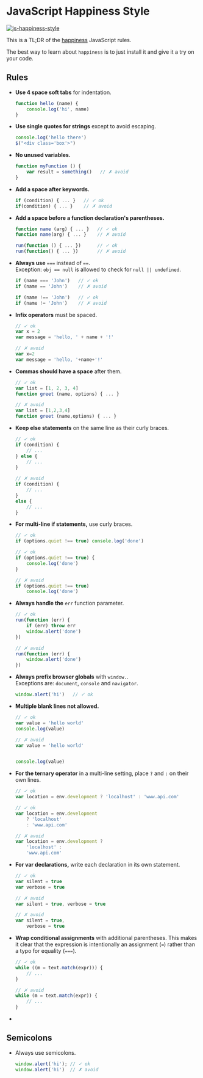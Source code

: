 # JavaScript Happiness Style

[![js-happiness-style](https://cdn.rawgit.com/KedWatson/happiness/master/badge.svg)](https://github.com/JedWatson/happiness)

This is a TL;DR of the [happiness](https://github.com/JedWatson/happiness) JavaScript
rules.

The best way to learn about `happiness` is to just install it and give it a try on
your code.

## Rules

* **Use 4 space soft tabs** for indentation.

  ```js
  function hello (name) {
      console.log('hi', name)
  }
  ```

* **Use single quotes for strings** except to avoid escaping.

  ```js
  console.log('hello there')
  $("<div class='box'>")
  ```

* **No unused variables.**

  ```js
  function myFunction () {
      var result = something()   // ✗ avoid
  }
  ```

* **Add a space after keywords.**

  ```js
  if (condition) { ... }   // ✓ ok
  if(condition) { ... }    // ✗ avoid
  ```

* **Add a space before a function declaration's parentheses.**

  ```js
  function name (arg) { ... }   // ✓ ok
  function name(arg) { ... }    // ✗ avoid

  run(function () { ... })      // ✓ ok
  run(function() { ... })       // ✗ avoid
  ```

* **Always use** `===` instead of `==`.<br>
  Exception: `obj == null` is allowed to check for `null || undefined`.

  ```js
  if (name === 'John')   // ✓ ok
  if (name == 'John')    // ✗ avoid
  ```

  ```js
  if (name !== 'John')   // ✓ ok
  if (name != 'John')    // ✗ avoid
  ```

* **Infix operators** must be spaced.

  ```js
  // ✓ ok
  var x = 2
  var message = 'hello, ' + name + '!'
  ```

  ```js
  // ✗ avoid
  var x=2
  var message = 'hello, '+name+'!'
  ```

* **Commas should have a space** after them.

  ```js
  // ✓ ok
  var list = [1, 2, 3, 4]
  function greet (name, options) { ... }
  ```

  ```js
  // ✗ avoid
  var list = [1,2,3,4]
  function greet (name,options) { ... }
  ```

* **Keep else statements** on the same line as their curly braces.

  ```js
  // ✓ ok
  if (condition) {
      // ...
  } else {
      // ...
  }
  ```

  ```js
  // ✗ avoid
  if (condition) {
      // ...
  }
  else {
      // ...
  }
  ```

* **For multi-line if statements,** use curly braces.

  ```js
  // ✓ ok
  if (options.quiet !== true) console.log('done')
  ```

  ```js
  // ✓ ok
  if (options.quiet !== true) {
      console.log('done')
  }
  ```

  ```js
  // ✗ avoid
  if (options.quiet !== true)
      console.log('done')
  ```

* **Always handle the** `err` function parameter.

  ```js
  // ✓ ok
  run(function (err) {
      if (err) throw err
      window.alert('done')
  })
  ```

  ```js
  // ✗ avoid
  run(function (err) {
      window.alert('done')
  })
  ```

* **Always prefix browser globals** with `window.`.<br>
  Exceptions are: `document`, `console` and `navigator`.

  ```js
  window.alert('hi')   // ✓ ok
  ```

* **Multiple blank lines not allowed.**

  ```js
  // ✓ ok
  var value = 'hello world'
  console.log(value)
  ```

  ```js
  // ✗ avoid
  var value = 'hello world'


  console.log(value)
  ```

* **For the ternary operator** in a multi-line setting, place `?` and `:` on their own lines.

  ```js
  // ✓ ok
  var location = env.development ? 'localhost' : 'www.api.com'

  // ✓ ok
  var location = env.development
      ? 'localhost'
      : 'www.api.com'

  // ✗ avoid
  var location = env.development ?
      'localhost' :
      'www.api.com'
  ```

* **For var declarations,** write each declaration in its own statement.

  ```js
  // ✓ ok
  var silent = true
  var verbose = true

  // ✗ avoid
  var silent = true, verbose = true

  // ✗ avoid
  var silent = true,
      verbose = true
  ```

* **Wrap conditional assignments** with additional parentheses. This makes it clear that the expression is intentionally an assignment (`=`) rather than a typo for equality (`===`).

  ```js
  // ✓ ok
  while ((m = text.match(expr))) {
      // ...
  }

  // ✗ avoid
  while (m = text.match(expr)) {
      // ...
  }
  ```
*
## Semicolons

* Always use semicolons.

  ```js
  window.alert('hi'); // ✓ ok
  window.alert('hi')  // ✗ avoid
  ```
